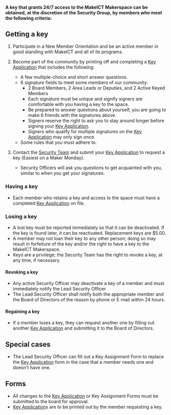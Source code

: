 #### A key that grants 24/7 access to the MakeICT Makerspace can be obtained, at the discretion of the Security Group, by members who meet the following criteria:

## Getting a key
1. Participate in a New Member Orientation and be an active member in good standing with MakeICT and all of its programs.
2. Become part of the community by printing off and completing a [Key Application](https://drive.google.com/a/makeict.org/file/d/0BzgGWgLj8XOXSDl6eVdoZUc1dWc/view?usp=sharing) that includes the following:
	* A few multiple-choice and short answer questions.
    * 6 signature fields to meet some members of our community:
        * 2 Board Members, 2 Area Leads or Deputies, and 2 Active Keyed Members
	    * Each signature must be unique and signify signers are comfortable with you having a key to the space.
	    * Be prepared to answer questions about yourself, you are going to make 6 friends with the signatures above.
	    * Signers reserve the right to ask you to stay around longer before signing your [Key Application](https://drive.google.com/a/makeict.org/file/d/0BzgGWgLj8XOXSDl6eVdoZUc1dWc/view?usp=sharing).
        * Signers who qualify for multiple signatures on the [Key Application](https://drive.google.com/a/makeict.org/file/d/0BzgGWgLj8XOXSDl6eVdoZUc1dWc/view?usp=sharing) may only sign once.
    * Some rules that you must adhere to.

3. Contact the [Security Team](http://makeict.org/wiki/Security_Team) and submit your [Key Application](https://drive.google.com/a/makeict.org/file/d/0BzgGWgLj8XOXSDl6eVdoZUc1dWc/view?usp=sharing) to request a key (Easiest on a Maker Monday).
    * Security Officers will ask you questions to get acquainted with you, similar to when you get your signatures.

### Having a key
* Each member who retains a key and access to the space must have a completed [Key Application](https://drive.google.com/a/makeict.org/file/d/0BzgGWgLj8XOXSDl6eVdoZUc1dWc/view?usp=sharing) on file.

### Losing a key
* A lost key must be reported immediately so that it can be deactivated. If the key is found later, it can be reactivated. Replacement keys are $5.00.
* A member may not loan their key to any other person; doing so may result in forfeiture of the key and/or the right to have a key to the MakeICT Makerspace.
* Keys are a privilege; the Security Team has the right to revoke a key, at any time, if necessary. 

#### Revoking a key
* Any active Security Officer may deactivate a key of a member and must immediately notify the Lead Security Officer
* The Lead Security Officer shall notify both the appropriate member and the Board of Directors of the reason by phone or E-mail within 24 hours.

#### Regaining a key
* If a member loses a key, they can request another one by filling out another [Key Application](https://drive.google.com/a/makeict.org/file/d/0BzgGWgLj8XOXSDl6eVdoZUc1dWc/view?usp=sharing) and submitting it to the Board of Directors. 

## Special cases
* The Lead Security Officer can fill out a Key Assignment Form to replace the [Key Application](https://drive.google.com/a/makeict.org/file/d/0BzgGWgLj8XOXSDl6eVdoZUc1dWc/view?usp=sharing) form in the case that a member needs one and doesn't have one.

## Forms
* All changes to the [Key Application](https://drive.google.com/a/makeict.org/file/d/0BzgGWgLj8XOXSDl6eVdoZUc1dWc/view?usp=sharing) or Key Assignment Forms must be submitted to the board for approval.
* [Key Application](https://drive.google.com/a/makeict.org/file/d/0BzgGWgLj8XOXSDl6eVdoZUc1dWc/view?usp=sharing)s are to be printed out by the member requesting a key.
